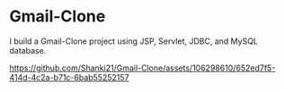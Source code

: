 # Gmail-Clone
I build a Gmail-Clone project using JSP, Servlet, JDBC, and MySQL database.

https://github.com/Shanki21/Gmail-Clone/assets/106298610/652ed7f5-414d-4c2a-b71c-6bab55252157

